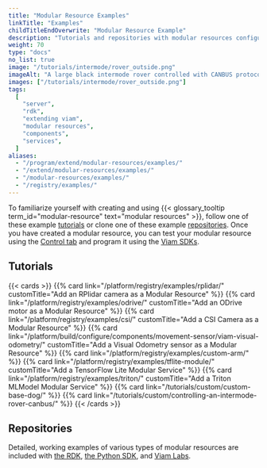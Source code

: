 ```yaml
---
title: "Modular Resource Examples"
linkTitle: "Examples"
childTitleEndOverwrite: "Modular Resource Example"
description: "Tutorials and repositories with modular resources configuration examples."
weight: 70
type: "docs"
no_list: true
image: "/tutorials/intermode/rover_outside.png"
imageAlt: "A large black intermode rover controlled with CANBUS protocol chilling outside in the snow."
images: ["/tutorials/intermode/rover_outside.png"]
tags:
  [
    "server",
    "rdk",
    "extending viam",
    "modular resources",
    "components",
    "services",
  ]
aliases:
  - "/program/extend/modular-resources/examples/"
  - "/extend/modular-resources/examples/"
  - "/modular-resources/examples/"
  - "/registry/examples/"
---
```


To familiarize yourself with creating and using {{< glossary_tooltip term_id="modular-resource" text="modular resources" >}}, follow one of these example [tutorials](#tutorials) or clone one of these example [repositories](#repositories).
Once you have created a modular resource, you can test your modular resource using the [Control tab](/platform/fleet/#remote-control) and program it using the [Viam SDKs](/platform/build/program/apis/).

## Tutorials

{{< cards >}}
{{% card link="/platform/registry/examples/rplidar/" customTitle="Add an RPlidar camera as a Modular Resource" %}}
{{% card link="/platform/registry/examples/odrive/" customTitle="Add an ODrive motor as a Modular Resource" %}}
{{% card link="/platform/registry/examples/csi/" customTitle="Add a CSI Camera as a Modular Resource" %}}
{{% card link="/platform/build/configure/components/movement-sensor/viam-visual-odometry/" customTitle="Add a Visual Odometry sensor as a Modular Resource" %}}
{{% card link="/platform/registry/examples/custom-arm/" %}}
{{% card link="/platform/registry/examples/tflite-module/" customTitle="Add a TensorFlow Lite Modular Service"  %}}
{{% card link="/platform/registry/examples/triton/" customTitle="Add a Triton MLModel Modular Service"  %}}
{{% card link="/tutorials/custom/custom-base-dog/" %}}
{{% card link="/tutorials/custom/controlling-an-intermode-rover-canbus/" %}}
{{< /cards >}}

## Repositories

Detailed, working examples of various types of modular resources are included with [the RDK](https://github.com/viamrobotics/rdk/tree/main/examples/customresources), [the Python SDK](https://github.com/viamrobotics/viam-python-sdk/tree/main/examples/), and [Viam Labs](https://github.com/viam-labs/wifi-sensor).
